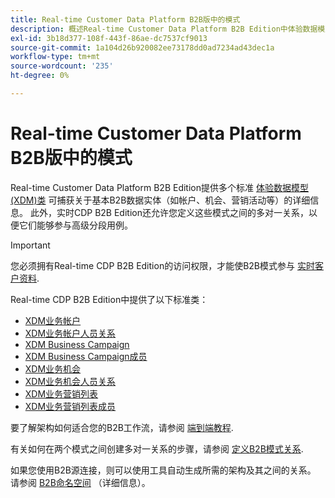 ```yaml
---
title: Real-time Customer Data Platform B2B版中的模式
description: 概述Real-time Customer Data Platform B2B Edition中体验数据模型(XDM)模式的角色。
exl-id: 3b18d377-108f-443f-86ae-dc7537cf9013
source-git-commit: 1a104d26b920082ee73178dd0ad7234ad43dec1a
workflow-type: tm+mt
source-wordcount: '235'
ht-degree: 0%

---
```


# Real-time Customer Data Platform B2B版中的模式

Real-time Customer Data Platform B2B Edition提供多个标准 [体验数据模型(XDM)类](../../xdm/schema/composition.md#class) 可捕获关于基本B2B数据实体（如帐户、机会、营销活动等）的详细信息。 此外，实时CDP B2B Edition还允许您定义这些模式之间的多对一关系，以便它们能够参与高级分段用例。

>[!IMPORTANT]
>
>您必须拥有Real-time CDP B2B Edition的访问权限，才能使B2B模式参与 [实时客户资料](../../profile/home.md).

Real-time CDP B2B Edition中提供了以下标准类：

* [XDM业务帐户](../../xdm/classes/b2b/business-account.md)
* [XDM业务帐户人员关系](../../xdm/classes/b2b/business-account-person-relation.md)
* [XDM Business Campaign](../../xdm/classes/b2b/business-campaign.md)
* [XDM Business Campaign成员](../../xdm/classes/b2b/business-campaign-members.md)
* [XDM业务机会](../../xdm/classes/b2b/business-opportunity.md)
* [XDM业务机会人员关系](../../xdm/classes/b2b/business-opportunity-person-relation.md)
* [XDM业务营销列表](../../xdm/classes/b2b/business-marketing-list.md)
* [XDM业务营销列表成员](../../xdm/classes/b2b/business-marketing-list-members.md)

要了解架构如何适合您的B2B工作流，请参阅 [端到端教程](../b2b-tutorial.md).

有关如何在两个模式之间创建多对一关系的步骤，请参阅 [定义B2B模式关系](../../xdm/tutorials/relationship-b2b.md).

如果您使用B2B源连接，则可以使用工具自动生成所需的架构及其之间的关系。 请参阅 [B2B命名空间](../../sources/connectors/adobe-applications/marketo/marketo-namespaces.md) （详细信息）。
